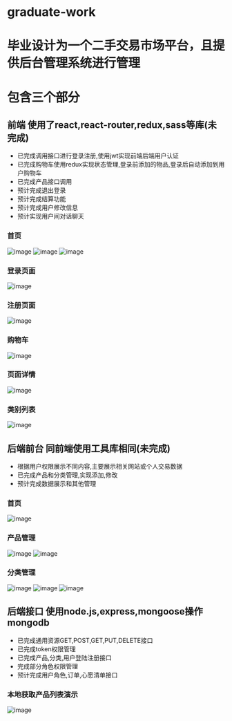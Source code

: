 # graduate-work

# 毕业设计为一个二手交易市场平台，且提供后台管理系统进行管理


# 包含三个部分
## 前端 使用了react,react-router,redux,sass等库(未完成)
- 已完成调用接口进行登录注册,使用jwt实现前端后端用户认证
- 已完成购物车使用redux实现状态管理,登录前添加的物品,登录后自动添加到用户购物车
- 已完成产品接口调用
- 预计完成退出登录
- 预计完成结算功能
- 预计完成用户修改信息
- 预计实现用户间对话聊天

### 首页 
![image](https://user-images.githubusercontent.com/57779935/161312188-2e705026-b619-4328-9a61-a79bffe7bae8.png)
![image](https://user-images.githubusercontent.com/57779935/161312240-efa11218-95a2-4aeb-8a9f-d7317c34f52c.png)
![image](https://user-images.githubusercontent.com/57779935/161312261-652e48a9-ce24-43e4-bce5-8fd1bc553fce.png)

### 登录页面 
![image](https://user-images.githubusercontent.com/57779935/161312362-14b26056-c3f7-4b50-b399-60d73f2fcc88.png)

### 注册页面
![image](https://user-images.githubusercontent.com/57779935/161312487-8508f9ac-791d-423b-998a-ee2e1fea0c4e.png)

### 购物车
![image](https://user-images.githubusercontent.com/57779935/161312599-d9f65ad5-bead-47cb-bb00-6047514d312e.png)

### 页面详情
![image](https://user-images.githubusercontent.com/57779935/161312692-492d6cb9-51c3-4b1f-a7ec-3c678f43912c.png)

### 类别列表
![image](https://user-images.githubusercontent.com/57779935/161312760-46bc977c-64bd-4ac7-b1fc-bc977cb8d483.png)


## 后端前台 同前端使用工具库相同(未完成)
- 根据用户权限展示不同内容,主要展示相关网站或个人交易数据
- 已完成产品和分类管理,实现添加,修改
- 预计完成数据展示和其他管理

### 首页
![image](https://user-images.githubusercontent.com/57779935/161313810-9d1b8f30-787c-4ff2-a1d8-f2b622367685.png)

### 产品管理
![image](https://user-images.githubusercontent.com/57779935/161313879-1cb43e90-e1fc-4bb7-b01d-b1d69000b60b.png)
![image](https://user-images.githubusercontent.com/57779935/161313943-ebba3063-ee51-4e15-8024-460558b16c96.png)

### 分类管理
![image](https://user-images.githubusercontent.com/57779935/161314089-9dc4e6cb-ca0a-4068-94d2-6862140890f0.png)
![image](https://user-images.githubusercontent.com/57779935/161314114-097fe485-e996-4a2a-a489-6b7f3edcd9c7.png)
![image](https://user-images.githubusercontent.com/57779935/161314175-4f16abc1-5ce9-46f8-baeb-d5f0723fe78d.png)

## 后端接口 使用node.js,express,mongoose操作mongodb
- 已完成通用资源GET,POST,GET,PUT,DELETE接口
- 已完成token权限管理
- 已完成产品,分类,用户登陆注册接口
- 完成部分角色权限管理
- 预计完成用户角色,订单,心愿清单接口

### 本地获取产品列表演示
![image](https://user-images.githubusercontent.com/57779935/161364948-13b5975d-1706-42f4-88f1-78bc2ec46601.png)



